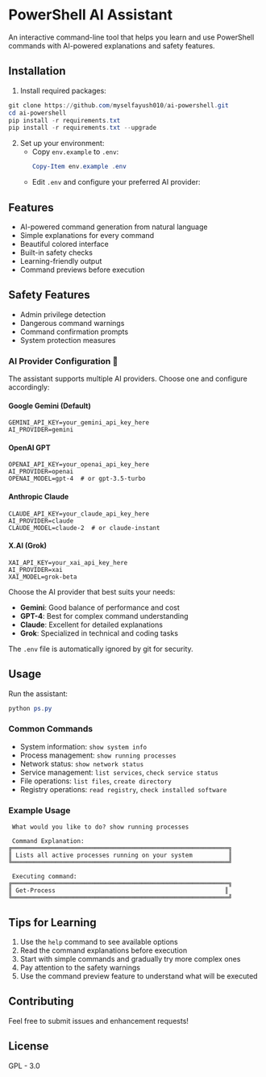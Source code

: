 # PowerShell AI Assistant 

An interactive command-line tool that helps you learn and use PowerShell commands with AI-powered explanations and safety features.

## Installation 

1. Install required packages:
```powershell
git clone https://github.com/myselfayush010/ai-powershell.git
cd ai-powershell
pip install -r requirements.txt
pip install -r requirements.txt --upgrade
```

2. Set up your environment:
   - Copy `env.example` to `.env`:
     ```powershell
     Copy-Item env.example .env
     ```
   - Edit `.env` and configure your preferred AI provider:

## Features 

-  AI-powered command generation from natural language
-  Simple explanations for every command
-  Beautiful colored interface
-  Built-in safety checks
-  Learning-friendly output
-  Command previews before execution

## Safety Features 

-  Admin privilege detection
-  Dangerous command warnings
-  Command confirmation prompts
-  System protection measures

### AI Provider Configuration 🤖

The assistant supports multiple AI providers. Choose one and configure accordingly:

#### Google Gemini (Default)
```env
GEMINI_API_KEY=your_gemini_api_key_here
AI_PROVIDER=gemini
```

#### OpenAI GPT
```env
OPENAI_API_KEY=your_openai_api_key_here
AI_PROVIDER=openai
OPENAI_MODEL=gpt-4  # or gpt-3.5-turbo
```

#### Anthropic Claude
```env
CLAUDE_API_KEY=your_claude_api_key_here
AI_PROVIDER=claude
CLAUDE_MODEL=claude-2  # or claude-instant
```

#### X.AI (Grok)
```env
XAI_API_KEY=your_xai_api_key_here
AI_PROVIDER=xai
XAI_MODEL=grok-beta
```

Choose the AI provider that best suits your needs:
- **Gemini**: Good balance of performance and cost
- **GPT-4**: Best for complex command understanding
- **Claude**: Excellent for detailed explanations
- **Grok**: Specialized in technical and coding tasks

The `.env` file is automatically ignored by git for security.

## Usage 

Run the assistant:
```powershell
python ps.py
```

### Common Commands 

- System information: `show system info`
- Process management: `show running processes`
- Network status: `show network status`
- Service management: `list services`, `check service status`
- File operations: `list files`, `create directory`
- Registry operations: `read registry`, `check installed software`

### Example Usage 

```
 What would you like to do? show running processes

 Command Explanation:
╔════════════════════════════════════════════════════════════╗
║ Lists all active processes running on your system          ║
╚════════════════════════════════════════════════════════════╝

 Executing command:
╔════════════════════════════════════════════════════════════╗
║ Get-Process                                               ║
╚════════════════════════════════════════════════════════════╝
```

## Tips for Learning 

1. Use the `help` command to see available options
2. Read the command explanations before execution
3. Start with simple commands and gradually try more complex ones
4. Pay attention to the safety warnings
5. Use the command preview feature to understand what will be executed

## Contributing 

Feel free to submit issues and enhancement requests!

## License 

GPL - 3.0

